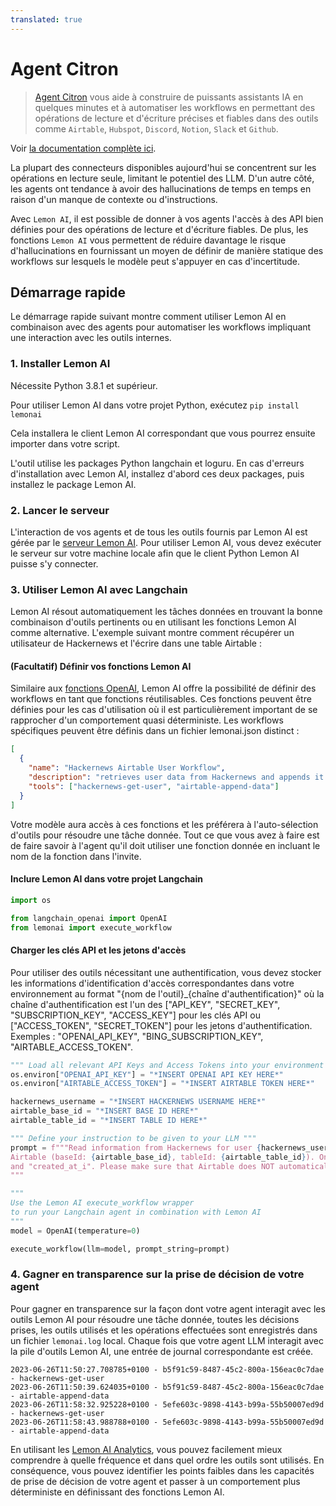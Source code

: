 ```yaml
---
translated: true
---
```


# Agent Citron

>[Agent Citron](https://github.com/felixbrock/lemon-agent) vous aide à construire de puissants assistants IA en quelques minutes et à automatiser les workflows en permettant des opérations de lecture et d'écriture précises et fiables dans des outils comme `Airtable`, `Hubspot`, `Discord`, `Notion`, `Slack` et `Github`.

Voir [la documentation complète ici](https://github.com/felixbrock/lemonai-py-client).

La plupart des connecteurs disponibles aujourd'hui se concentrent sur les opérations en lecture seule, limitant le potentiel des LLM. D'un autre côté, les agents ont tendance à avoir des hallucinations de temps en temps en raison d'un manque de contexte ou d'instructions.

Avec `Lemon AI`, il est possible de donner à vos agents l'accès à des API bien définies pour des opérations de lecture et d'écriture fiables. De plus, les fonctions `Lemon AI` vous permettent de réduire davantage le risque d'hallucinations en fournissant un moyen de définir de manière statique des workflows sur lesquels le modèle peut s'appuyer en cas d'incertitude.

## Démarrage rapide

Le démarrage rapide suivant montre comment utiliser Lemon AI en combinaison avec des agents pour automatiser les workflows impliquant une interaction avec les outils internes.

### 1. Installer Lemon AI

Nécessite Python 3.8.1 et supérieur.

Pour utiliser Lemon AI dans votre projet Python, exécutez `pip install lemonai`

Cela installera le client Lemon AI correspondant que vous pourrez ensuite importer dans votre script.

L'outil utilise les packages Python langchain et loguru. En cas d'erreurs d'installation avec Lemon AI, installez d'abord ces deux packages, puis installez le package Lemon AI.

### 2. Lancer le serveur

L'interaction de vos agents et de tous les outils fournis par Lemon AI est gérée par le [serveur Lemon AI](https://github.com/felixbrock/lemonai-server). Pour utiliser Lemon AI, vous devez exécuter le serveur sur votre machine locale afin que le client Python Lemon AI puisse s'y connecter.

### 3. Utiliser Lemon AI avec Langchain

Lemon AI résout automatiquement les tâches données en trouvant la bonne combinaison d'outils pertinents ou en utilisant les fonctions Lemon AI comme alternative. L'exemple suivant montre comment récupérer un utilisateur de Hackernews et l'écrire dans une table Airtable :

#### (Facultatif) Définir vos fonctions Lemon AI

Similaire aux [fonctions OpenAI](https://openai.com/blog/function-calling-and-other-api-updates), Lemon AI offre la possibilité de définir des workflows en tant que fonctions réutilisables. Ces fonctions peuvent être définies pour les cas d'utilisation où il est particulièrement important de se rapprocher d'un comportement quasi déterministe. Les workflows spécifiques peuvent être définis dans un fichier lemonai.json distinct :

```json
[
  {
    "name": "Hackernews Airtable User Workflow",
    "description": "retrieves user data from Hackernews and appends it to a table in Airtable",
    "tools": ["hackernews-get-user", "airtable-append-data"]
  }
]
```

Votre modèle aura accès à ces fonctions et les préférera à l'auto-sélection d'outils pour résoudre une tâche donnée. Tout ce que vous avez à faire est de faire savoir à l'agent qu'il doit utiliser une fonction donnée en incluant le nom de la fonction dans l'invite.

#### Inclure Lemon AI dans votre projet Langchain

```python
import os

from langchain_openai import OpenAI
from lemonai import execute_workflow
```

#### Charger les clés API et les jetons d'accès

Pour utiliser des outils nécessitant une authentification, vous devez stocker les informations d'identification d'accès correspondantes dans votre environnement au format "{nom de l'outil}_{chaîne d'authentification}" où la chaîne d'authentification est l'un des ["API_KEY", "SECRET_KEY", "SUBSCRIPTION_KEY", "ACCESS_KEY"] pour les clés API ou ["ACCESS_TOKEN", "SECRET_TOKEN"] pour les jetons d'authentification. Exemples : "OPENAI_API_KEY", "BING_SUBSCRIPTION_KEY", "AIRTABLE_ACCESS_TOKEN".

```python
""" Load all relevant API Keys and Access Tokens into your environment variables """
os.environ["OPENAI_API_KEY"] = "*INSERT OPENAI API KEY HERE*"
os.environ["AIRTABLE_ACCESS_TOKEN"] = "*INSERT AIRTABLE TOKEN HERE*"
```

```python
hackernews_username = "*INSERT HACKERNEWS USERNAME HERE*"
airtable_base_id = "*INSERT BASE ID HERE*"
airtable_table_id = "*INSERT TABLE ID HERE*"

""" Define your instruction to be given to your LLM """
prompt = f"""Read information from Hackernews for user {hackernews_username} and then write the results to
Airtable (baseId: {airtable_base_id}, tableId: {airtable_table_id}). Only write the fields "username", "karma"
and "created_at_i". Please make sure that Airtable does NOT automatically convert the field types.
"""

"""
Use the Lemon AI execute_workflow wrapper
to run your Langchain agent in combination with Lemon AI
"""
model = OpenAI(temperature=0)

execute_workflow(llm=model, prompt_string=prompt)
```

### 4. Gagner en transparence sur la prise de décision de votre agent

Pour gagner en transparence sur la façon dont votre agent interagit avec les outils Lemon AI pour résoudre une tâche donnée, toutes les décisions prises, les outils utilisés et les opérations effectuées sont enregistrés dans un fichier `lemonai.log` local. Chaque fois que votre agent LLM interagit avec la pile d'outils Lemon AI, une entrée de journal correspondante est créée.

```log
2023-06-26T11:50:27.708785+0100 - b5f91c59-8487-45c2-800a-156eac0c7dae - hackernews-get-user
2023-06-26T11:50:39.624035+0100 - b5f91c59-8487-45c2-800a-156eac0c7dae - airtable-append-data
2023-06-26T11:58:32.925228+0100 - 5efe603c-9898-4143-b99a-55b50007ed9d - hackernews-get-user
2023-06-26T11:58:43.988788+0100 - 5efe603c-9898-4143-b99a-55b50007ed9d - airtable-append-data
```

En utilisant les [Lemon AI Analytics](https://github.com/felixbrock/lemon-agent/blob/main/apps/analytics/README.md), vous pouvez facilement mieux comprendre à quelle fréquence et dans quel ordre les outils sont utilisés. En conséquence, vous pouvez identifier les points faibles dans les capacités de prise de décision de votre agent et passer à un comportement plus déterministe en définissant des fonctions Lemon AI.
